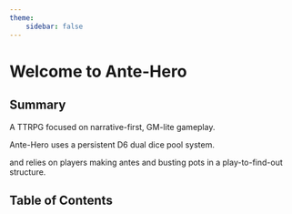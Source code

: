 ```yaml
---
theme:
    sidebar: false
---
```


# Welcome to Ante-Hero

## Summary

A TTRPG focused on narrative-first, GM-lite gameplay. 

Ante-Hero uses a persistent D6 dual dice pool system.

and relies on players making antes and busting pots in a play-to-find-out structure. 

## Table of Contents


